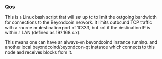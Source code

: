 ### Qos ###

This is a Linux bash script that will set up tc to limit the outgoing bandwidth for connections to the Beyondcoin network. It limits outbound TCP traffic with a source or destination port of 10333, but not if the destination IP is within a LAN (defined as 192.168.x.x).

This means one can have an always-on beyondcoind instance running, and another local beyondcoind/beyondcoin-qt instance which connects to this node and receives blocks from it.
